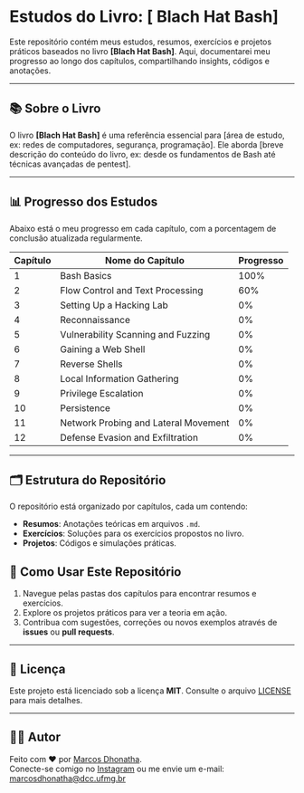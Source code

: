 # Estudos do Livro: [ Blach Hat Bash]

Este repositório contém meus estudos, resumos, exercícios e projetos práticos baseados no livro **[Blach Hat Bash]**. Aqui, documentarei meu progresso ao longo dos capítulos, compartilhando insights, códigos e anotações.

---

## 📚 Sobre o Livro
O livro **[Blach Hat Bash]** é uma referência essencial para [área de estudo, ex: redes de computadores, segurança, programação]. Ele aborda [breve descrição do conteúdo do livro, ex: desde os fundamentos de Bash até técnicas avançadas de pentest].

---

## 📊 Progresso dos Estudos
Abaixo está o meu progresso em cada capítulo, com a porcentagem de conclusão atualizada regularmente.

| Capítulo | Nome do Capítulo                          | Progresso |
|----------|-------------------------------------------|-----------|
| 1        | Bash Basics                               | 100%      |
| 2        | Flow Control and Text Processing          | 60%       |
| 3        | Setting Up a Hacking Lab                  | 0%        |
| 4        | Reconnaissance                            | 0%        |
| 5        | Vulnerability Scanning and Fuzzing        | 0%        |
| 6        | Gaining a Web Shell                       | 0%        |
| 7        | Reverse Shells                            | 0%        |
| 8        | Local Information Gathering               | 0%        |
| 9        | Privilege Escalation                      | 0%        |
| 10       | Persistence                               | 0%        |
| 11       | Network Probing and Lateral Movement      | 0%        |
| 12       | Defense Evasion and Exfiltration          | 0%        |

---

## 🗂 Estrutura do Repositório
O repositório está organizado por capítulos, cada um contendo:
- **Resumos**: Anotações teóricas em arquivos `.md`.
- **Exercícios**: Soluções para os exercícios propostos no livro.
- **Projetos**: Códigos e simulações práticas.


## 🚀 Como Usar Este Repositório
1. Navegue pelas pastas dos capítulos para encontrar resumos e exercícios.
2. Explore os projetos práticos para ver a teoria em ação.
3. Contribua com sugestões, correções ou novos exemplos através de **issues** ou **pull requests**.

---

## 📄 Licença
Este projeto está licenciado sob a licença **MIT**. Consulte o arquivo [LICENSE](LICENSE) para mais detalhes.

---

## 👨‍💻 Autor
Feito com ❤️ por [Marcos Dhonatha](https://github.com/marcosdhonatha).  
Conecte-se comigo no [Instagram](https://www.instagram.com/marcos.dhonatha) ou me envie um e-mail: marcosdhonatha@dcc.ufmg.br 
